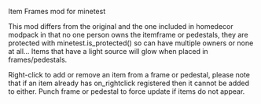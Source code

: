 Item Frames mod for minetest

This mod differs from the original and the one included in homedecor modpack in that no one person owns the itemframe or pedestals, they are protected with minetest.is_protected() so can have multiple owners or none at all...  Items that have a light source will glow when placed in frames/pedestals.

Right-click to add or remove an item from a frame or pedestal, please note that if an item already has on_rightclick registered then it cannot be added to either.  Punch frame or pedestal to force update if items do not appear.

